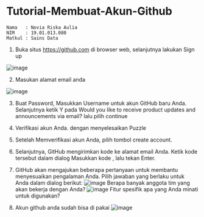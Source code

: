 # Tutorial-Membuat-Akun-Github
```
Nama   : Novia Riska Aulia
NIM    : 19.01.013.080
Matkul : Sains Data
```
1. Buka situs https://github.com di browser web, selanjutnya lakukan Sign up

![image](https://user-images.githubusercontent.com/105399054/194691650-559c4168-79c5-4857-ab19-b230c7d9915e.png)

2. Masukan alamat email anda

![image](https://user-images.githubusercontent.com/105399054/194691690-b07eaedf-53da-4174-bde2-04c2f669e83e.png)

3. Buat Password, Masukkan Username untuk akun GitHub baru Anda. Selanjutnya ketik Y pada Would you like to receive product updates and announcements via email? lalu pilih continue

4. Verifikasi akun Anda. dengan menyelesaikan Puzzle
5. Setelah Memverifikasi akun Anda, pilih tombol create account.
6. Selanjutnya, GitHub mengirimkan kode ke alamat email Anda. Ketik kode tersebut dalam dialog Masukkan kode , lalu tekan Enter.
7. GitHub akan mengajukan beberapa pertanyaan untuk membantu menyesuaikan pengalaman Anda. Pilih jawaban yang berlaku untuk Anda dalam dialog berikut:
    ![image](https://user-images.githubusercontent.com/105399054/194691772-1e882baf-b477-4d5d-8f72-e9b73fc7e983.png) Berapa banyak anggota tim yang akan bekerja dengan Anda?
    ![image](https://user-images.githubusercontent.com/105399054/194691778-c7da5dc8-fad6-41bf-a600-142483eebb45.png) Fitur spesifik apa yang Anda minati untuk digunakan?
8. Akun github anda sudah bisa di pakai 
    ![image](https://user-images.githubusercontent.com/105399054/194691865-e307bf2d-6039-4fe2-82cc-a39296dc089e.png)
